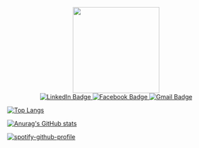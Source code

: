 
<div id="header" align="center">
  <img src="https://media.giphy.com/media/Wsju5zAb5kcOfxJV9i/giphy.gif" width="200" border-radius:"10"/>
  </div>
<div id="badges" align="center">
  <a href="https://www.linkedin.com/in/raian-ruku-526819275/">
    <img src="https://img.shields.io/badge/LinkedIn-blue?style=for-the-badge&logo=linkedin&logoColor=white" alt="LinkedIn Badge"/>
  </a>
  <a href="https://www.facebook.com/raian.ruku">
    <img src="https://img.shields.io/badge/FACEBOOK-blue?logo=facebook&logoColor=white" alt="Facebook Badge"/>
  </a>
  <a href="mailto:raianruku21@gmail.com">
    <img src="https://img.shields.io/badge/GMAIL-red?logo=gmail&logoColor=white" alt="Gmail Badge"/>
  </a>
  <br>
  <img src="https://komarev.com/ghpvc/?username=raian-ruku&style=flat-square&color=blue" alt=""/>
</div>

[![Top Langs](https://github-readme-stats.vercel.app/api/top-langs/?username=raian-ruku&layout=compact&theme=vision-friendly-dark)](https://github.com/anuraghazra/github-readme-stats)

[![Anurag's GitHub stats](https://github-readme-stats.vercel.app/api?username=raian-ruku&theme=dark&hide_border=true)](https://github.com/anuraghazra/github-readme-stats)


[![spotify-github-profile](https://spotify-github-profile.vercel.app/api/view?uid=315az4xfki7gkbd2z4ipc52eorpy&cover_image=true&theme=novatorem&show_offline=false&background_color=000000&interchange=false&bar_color=53b14f&bar_color_cover=true)](https://github.com/kittinan/spotify-github-profile)
